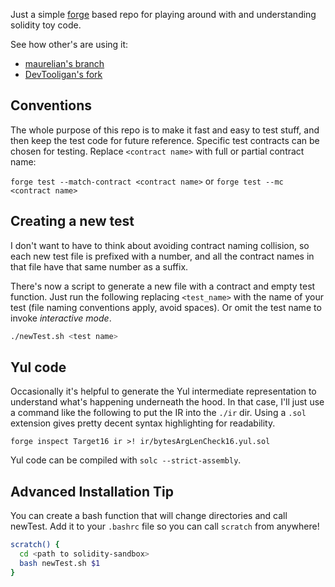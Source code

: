 Just a simple [forge](https://book.getfoundry.sh/forge/) based repo for playing around with and 
understanding solidity toy code.

See how other's are using it: 
- [maurelian's branch](https://github.com/maurelian/solidity-sandbox/tree/maurelian)
- [DevTooligan's fork](https://github.com/devtooligan/solidity-sandbox)

## Conventions

The whole purpose of this repo is to make it fast and easy to test stuff, and then keep the test code for
future reference. Specific test contracts can be chosen for testing.  Replace `<contract name>` with full or partial contract name:

`forge test --match-contract <contract name>` or `forge test --mc <contract name>`


## Creating a new test

I don't want to have to think about avoiding contract naming collision, so each new test file
is prefixed with a number, and all the contract names in that file have that same number as a suffix.

There's now a script to generate a new file with a contract and empty test function. Just run the following replacing `<test_name>` with the name of your test (file naming conventions apply, avoid spaces).  Or omit the test name to invoke _interactive mode_.

```sh
./newTest.sh <test name>
```

## Yul code

Occasionally it's helpful to generate the Yul intermediate representation to understand what's
happening underneath the hood. In that case, I'll just use a command like the following to 
put the IR into the `./ir` dir. Using a `.sol` extension gives pretty decent syntax highlighting
for readability.

```
forge inspect Target16 ir >! ir/bytesArgLenCheck16.yul.sol
```

Yul code can be compiled with `solc --strict-assembly`.


## Advanced Installation Tip
You can create a bash function that will change directories and call newTest.
Add it to your `.bashrc` file so you can call `scratch` from anywhere!

```bash
scratch() {
  cd <path to solidity-sandbox>
  bash newTest.sh $1
}
```
